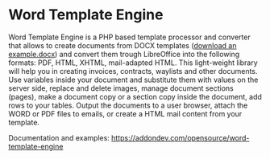 # Word Template Engine

Word Template Engine is a PHP based template processor and converter that allows to create documents from DOCX templates ([download an example.docx](https://github.com/philip-sorokin/word-template-engine/blob/main/examples/template.docx?raw=true)) and convert them trough LibreOffice into the following formats: PDF, HTML, XHTML, mail-adapted HTML. This light-weight library will help you in creating invoices, contracts, waylists and other documents. Use variables inside your document and substitute them with values on the server side, replace and delete images, manage document sections (pages), make a document copy or a section copy inside the document, add rows to your tables. Output the documents to a user browser, attach the WORD or PDF files to emails, or create a HTML mail content from your template.

Documentation and examples: https://addondev.com/opensource/word-template-engine
